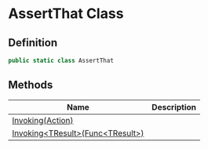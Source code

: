 # AssertThat Class
## Definition

```c#
public static class AssertThat
```

## Methods

| Name | Description |
| ---- | ----------- |
| [Invoking(Action)](MrKWatkins.Assertions.AssertThat.Invoking.md#mrkwatkins-assertions-assertthat-invoking(system-action)) |  |
| [Invoking&lt;TResult&gt;(Func&lt;TResult&gt;)](MrKWatkins.Assertions.AssertThat.Invoking.md#mrkwatkins-assertions-assertthat-invoking-1(system-func((-0)))) |  |

